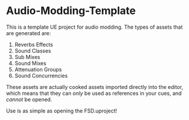 # Audio-Modding-Template

This is a template UE project for audio modding. The types of assets that are generated are:
1. Reverbs Effects
2. Sound Classes
3. Sub Mixes
4. Sound Mixes
5. Attenuation Groups
6. Sound Concurrencies

These assets are actually cooked assets imported directly into the editor, which means that they can *only* be used as references in your cues, and *cannot* be opened.

Use is as simple as opening the FSD.uproject!